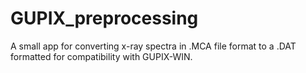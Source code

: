 # GUPIX_preprocessing
A small app for converting x-ray spectra in .MCA file format to a .DAT formatted for compatibility with GUPIX-WIN.
